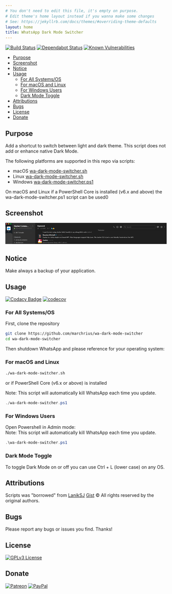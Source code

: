 ```yaml
---
# You don't need to edit this file, it's empty on purpose.
# Edit theme's home layout instead if you wanna make some changes
# See: https://jekyllrb.com/docs/themes/#overriding-theme-defaults
layout: home
title: WhatsApp Dark Mode Switcher
---
```


[![Build Status](https://travis-ci.com/marchrius/wa-dark-mode-switcher.svg?branch=master)](https://travis-ci.com/marchrius/wa-dark-mode-switcher)
[![Dependabot Status](https://api.dependabot.com/badges/status?host=github&repo=marchrius/wa-dark-mode-switcher)](https://dependabot.com)
[![Known Vulnerabilities](https://snyk.io/test/github/marchrius/wa-dark-mode-switcher/badge.svg?targetFile=/docs/Gemfile.lock)](https://snyk.io/test/github/marchrius/wa-dark-mode-switcher?targetFile=/docs/Gemfile.lock)

-   [Purpose](#purpose)
-   [Screenshot](#screenshot)
-   [Notice](#notice)
-   [Usage](#usage)
    -   [For All Systems/OS](#for-all-systems-os)
    -   [For macOS and Linux](#for-macos-and-linux)
    -   [For Windows Users](#for-windows-users)
    -   [Dark Mode Toggle](#dark-mode-toggle)
-   [Attributions](#attributions)
-   [Bugs](#bugs)
-   [License](#license)
-   [Donate](#donate)

## Purpose

Add a shortcut to switch between light and dark theme.
This script does not add or enhance native Dark Mode.

The following platforms are supported in this repo via scripts:

-   macOS [wa-dark-mode-switcher.sh](wa-dark-mode-switcher.s)
-   Linux [wa-dark-mode-switcher.sh](wa-dark-mode-switcher.sh)
-   Windows [wa-dark-mode-switcher.ps1](wa-dark-mode-switcher.ps1)

On macOS and Linux if a PowerShell Core is installed (v6.x and above) the wa-dark-mode-switcher.ps1 script can be used0

## Screenshot

![Screenshot](https://github.com/marchrius/wa-dark-mode-switcher/raw/master/images/screenshot.png "Screenshot")

## Notice

Make always a backup of your application.

## Usage

[![Codacy Badge](https://api.codacy.com/project/badge/Grade/e88f5c76dfdf418e9c2571943437ae23)](https://www.codacy.com/app/Lanik/wa-dark-mode-switcher?utm_source=github.com&utm_medium=referral&utm_content=marchrius/wa-dark-mode-switcher&utm_campaign=Badge_Grade)
[![codecov](https://codecov.io/gh/marchrius/wa-dark-mode-switcher/branch/master/graph/badge.svg)](https://codecov.io/gh/marchrius/wa-dark-mode-switcher)

### For All Systems/OS

First, clone the repository

```bash
git clone https://github.com/marchrius/wa-dark-mode-switcher
cd wa-dark-mode-switcher
```

Then shutdown WhatsApp and please reference for your operating system:

### For macOS and Linux

```bash
./wa-dark-mode-switcher.sh
```

or if PowerShell Core (v6.x or above) is installed

Note: This script will automatically kill WhatsApp each time you update.

```powershell
./wa-dark-mode-switcher.ps1
```

### For Windows Users

Open Powershell in Admin mode:  
Note: This script will automatically kill WhatsApp each time you update.

```powershell
.\wa-dark-mode-switcher.ps1
```

### Dark Mode Toggle

To toggle Dark Mode on or off you can use Ctrl + L (lower case) on any OS.

## Attributions

Scripts was "borrowed" from [LanikSJ](https://github.com/LanikSJ) [Gist](https://github.com/LanikSJ/wa-dark-mode-switcher)
©️ All rights reserved by the original authors.

## Bugs

Please report any bugs or issues you find. Thanks!

## License

[![GPLv3 License](https://img.shields.io/badge/License-GPLv3-blue.svg)](http://perso.crans.org/besson/LICENSE.html)

## Donate

[![Patreon](https://img.shields.io/badge/patreon-donate-red.svg)](https://www.patreon.com/marchrius/overview)
[![PayPal](https://www.paypalobjects.com/en_US/i/btn/btn_donate_SM.gif)](https://www.paypal.me/marchrius)
